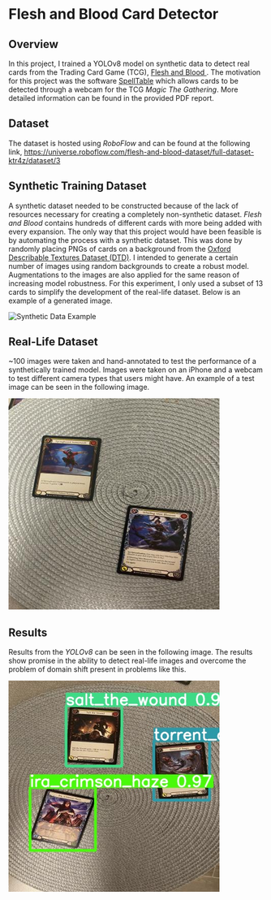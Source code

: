 # Flesh and Blood Card Detector

## Overview
In this project, I trained a YOLOv8 model on synthetic data to detect real cards from the Trading Card Game (TCG), [Flesh and Blood ](https://fabtcg.com/). The motivation for this project was the software [SpellTable](https://spelltable.wizards.com/) which allows cards to be detected through a webcam for the TCG *Magic The Gathering*. More detailed information can be found in the provided PDF report.

## Dataset
The dataset is hosted using *RoboFlow* and can be found at the following link, https://universe.roboflow.com/flesh-and-blood-dataset/full-dataset-ktr4z/dataset/3

## Synthetic Training Dataset
A synthetic dataset needed to be constructed because of the lack of resources necessary for creating a completely non-synthetic dataset. *Flesh and Blood* contains hundreds of different cards with more being added with every expansion. The only way that this project would have been feasible is by automating the process with a synthetic dataset. This was done by randomly placing PNGs of cards on a background from the [Oxford Describable Textures Dataset (DTD)](https://www.robots.ox.ac.uk/~vgg/data/dtd/). I intended to generate a certain number of images using random backgrounds to create a robust model. Augmentations to the images are also applied for the same reason of increasing model robustness. For this experiment, I only used a subset of 13 cards to simplify the development of the real-life dataset. Below is an example of a generated image.

![Synthetic Data Example](./synthetic,)

## Real-Life Dataset
~100 images were taken and hand-annotated to test the performance of a synthetically trained model. Images were taken on an iPhone and a webcam to test different camera types that users might have. An example of a test image can be seen in the following image.

![Real-Life Data Example](./phone_test.jpg)

## Results
Results from the *YOLOv8* can be seen in the following image. The results show promise in the ability to detect real-life images and overcome the problem of domain shift present in problems like this.

![Results Example](./detection.jpg)

